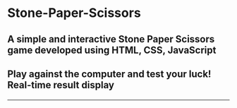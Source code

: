 # Stone-Paper-Scissors
<h2>A simple and interactive Stone Paper Scissors game developed using HTML, CSS, JavaScript<h2>
<p>
  Play against the computer and test your luck!
<br>
  Real-time result display
</p>
<hr>


